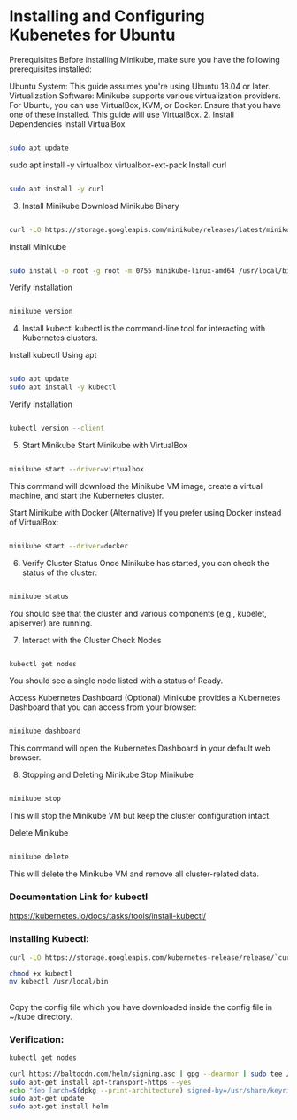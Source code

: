 # Installing and Configuring Kubenetes for Ubuntu

Prerequisites
Before installing Minikube, make sure you have the following prerequisites installed:

Ubuntu System: This guide assumes you're using Ubuntu 18.04 or later.
Virtualization Software: Minikube supports various virtualization providers. For Ubuntu, you can use VirtualBox, KVM, or Docker. Ensure that you have one of these installed. This guide will use VirtualBox.
2. Install Dependencies
Install VirtualBox
```sh

sudo apt update
```
sudo apt install -y virtualbox virtualbox-ext-pack
Install curl
```sh

sudo apt install -y curl
```
3. Install Minikube
Download Minikube Binary
```sh

curl -LO https://storage.googleapis.com/minikube/releases/latest/minikube-linux-amd64
```
Install Minikube
```sh

sudo install -o root -g root -m 0755 minikube-linux-amd64 /usr/local/bin/minikube
```
Verify Installation
```sh

minikube version
```
4. Install kubectl
kubectl is the command-line tool for interacting with Kubernetes clusters.

Install kubectl Using apt
```sh

sudo apt update
sudo apt install -y kubectl
```
Verify Installation
```sh

kubectl version --client
```
5. Start Minikube
Start Minikube with VirtualBox
```sh

minikube start --driver=virtualbox
```
This command will download the Minikube VM image, create a virtual machine, and start the Kubernetes cluster.

Start Minikube with Docker (Alternative)
If you prefer using Docker instead of VirtualBox:

```sh

minikube start --driver=docker
```
6. Verify Cluster Status
Once Minikube has started, you can check the status of the cluster:

```sh

minikube status
```
You should see that the cluster and various components (e.g., kubelet, apiserver) are running.

7. Interact with the Cluster
Check Nodes
```sh

kubectl get nodes
```
You should see a single node listed with a status of Ready.

Access Kubernetes Dashboard (Optional)
Minikube provides a Kubernetes Dashboard that you can access from your browser:

```sh

minikube dashboard
```
This command will open the Kubernetes Dashboard in your default web browser.

8. Stopping and Deleting Minikube
Stop Minikube
```sh

minikube stop
```
This will stop the Minikube VM but keep the cluster configuration intact.

Delete Minikube
```sh

minikube delete
```
This will delete the Minikube VM and remove all cluster-related data.

###  Documentation Link for kubectl

https://kubernetes.io/docs/tasks/tools/install-kubectl/   


### Installing Kubectl:
```sh
curl -LO https://storage.googleapis.com/kubernetes-release/release/`curl -s https://storage.googleapis.com/kubernetes-release/release/stable.txt`/bin/linux/amd64/kubectl

chmod +x kubectl
mv kubectl /usr/local/bin
```
##
Copy the config file which you have downloaded inside the config file in ~/kube directory.
### Verification:
```sh
kubectl get nodes
```

```sh
curl https://baltocdn.com/helm/signing.asc | gpg --dearmor | sudo tee /usr/share/keyrings/helm.gpg > /dev/null
sudo apt-get install apt-transport-https --yes
echo "deb [arch=$(dpkg --print-architecture) signed-by=/usr/share/keyrings/helm.gpg] https://baltocdn.com/helm/stable/debian/ all main" | sudo tee /etc/apt/sources.list.d/helm-stable-debian.list
sudo apt-get update
sudo apt-get install helm
```

